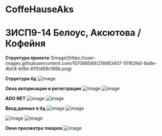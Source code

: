 # CoffeHauseAks

<h1> 3ИСП9-14 Белоус, Аксютова /Кофейня </h1>
<b>Структура проекта</b>
![image](https://user-images.githubusercontent.com/107068589/218983407-51162fe5-8a8e-4b04-bf8d-81f0469c166b.png)

<b>Структура бд</b>
![image](https://user-images.githubusercontent.com/107068589/218983649-71c0cc96-172c-4d42-88f7-50a41a837eb6.png)

<b>Окна авторизации и регистрации</b>
![image](https://user-images.githubusercontent.com/107068589/218983778-118965bb-2660-4432-9dfc-9bd130a24abc.png)
![image](https://user-images.githubusercontent.com/107068589/218983840-799ad9a3-370d-4817-8c65-02d956ea5520.png)

<b> ADO NET </b>
![image](https://user-images.githubusercontent.com/107068589/218984191-05e7fdd6-3a2d-4281-ac3b-bb3e3bab21ae.png)
![image](https://user-images.githubusercontent.com/107068589/218985899-c95e9552-e845-4955-b5cc-56372672d286.png)

<b>Ввод данных в бд</b>
![image](https://user-images.githubusercontent.com/107068589/220342627-d665a008-c51d-4377-a2a1-aa817a41f0bf.png)
![image](https://user-images.githubusercontent.com/107068589/220342853-72dc3cf3-f3e0-4e63-8585-22aa0cc40e03.png)

![image](https://user-images.githubusercontent.com/107068589/220345135-0e2161f3-7815-4bfc-bad7-85383d563e8b.png)
![image](https://user-images.githubusercontent.com/107068589/220345817-615a6a79-8816-47e8-9f2a-e3e68984d2f1.png)

<b> Окно просмотра товаров</b>
![image](https://user-images.githubusercontent.com/107068589/220346656-f18fe0cc-d457-4335-a102-6e837881367f.png)

